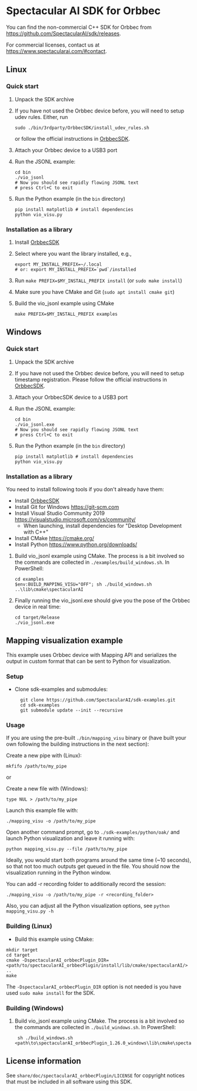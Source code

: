 # Spectacular AI SDK for Orbbec

You can find the non-commercial C++ SDK for Orbbec from https://github.com/SpectacularAI/sdk/releases.

For commercial licenses, contact us at https://www.spectacularai.com/#contact.

## Linux

### Quick start

 1. Unpack the SDK archive
 2. If you have not used the Orbbec device before, you will need to setup udev rules. Either, run

        sudo ./bin/3rdparty/OrbbecSDK/install_udev_rules.sh

    or follow the official instructions in [OrbbecSDK](https://github.com/orbbec/OrbbecSDK?tab=readme-ov-file#environment-setup).
 3. Attach your Orbbec device to a USB3 port
 4. Run the JSONL example:

        cd bin
        ./vio_jsonl
        # Now you should see rapidly flowing JSONL text
        # press Ctrl+C to exit

 5. Run the Python example (in the `bin` directory)

        pip install matplotlib # install dependencies
        python vio_visu.py

### Installation as a library

 1. Install [OrbbecSDK](https://github.com/orbbec/OrbbecSDK)
 2. Select where you want the library installed, e.g.,

        export MY_INSTALL_PREFIX=~/.local
        # or: export MY_INSTALL_PREFIX=`pwd`/installed

 3. Run `make PREFIX=$MY_INSTALL_PREFIX install` (or `sudo make install`)
 4. Make sure you have CMake and Git (`sudo apt install cmake git`)
 5. Build the vio_jsonl example using CMake

        make PREFIX=$MY_INSTALL_PREFIX examples

## Windows

### Quick start

 1. Unpack the SDK archive
 2. If you have not used the Orbbec device before, you will need to setup timestamp registration. Please follow the official instructions in [OrbbecSDK](https://github.com/orbbec/OrbbecSDK?tab=readme-ov-file#environment-setup).
 3. Attach your OrbbecSDK device to a USB3 port
 4. Run the JSONL example:

        cd bin
        ./vio_jsonl.exe
        # Now you should see rapidly flowing JSONL text
        # press Ctrl+C to exit

 5. Run the Python example (in the `bin` directory)

        pip install matplotlib # install dependencies
        python vio_visu.py

### Installation as a library

You need to install following tools if you don't already have them:
* Install [OrbbecSDK](https://github.com/orbbec/OrbbecSDK)
* Install Git for Windows https://git-scm.com
* Install Visual Studio Community 2019 https://visualstudio.microsoft.com/vs/community/
  * When launching, install dependencies for "Desktop Development with C++"
* Install CMake https://cmake.org/
* Install Python https://www.python.org/downloads/

 1. Build vio_jsonl example using CMake. The process is a bit involved so the commands are collected in `./examples/build_windows.sh`. In PowerShell:

        cd examples
        $env:BUILD_MAPPING_VISU="OFF"; sh ./build_windows.sh ..\lib\cmake\spectacularAI

 2. Finally running the vio_jsonl.exe should give you the pose of the Orbbec device in real time:

        cd target/Release
        ./vio_jsonl.exe

## Mapping visualization example

This example uses Orbbec device with Mapping API and serializes the output in custom format that can be sent to Python for visualization.

### Setup
* Clone sdk-examples and submodules:

        git clone https://github.com/SpectacularAI/sdk-examples.git
        cd sdk-examples
        git submodule update --init --recursive

### Usage

If you are using the pre-built `./bin/mapping_visu` binary or (have built your own following the building instructions in the next section):

Create a new pipe with (Linux):
```
mkfifo /path/to/my_pipe
```

or

Create a new file with (Windows):
```
type NUL > /path/to/my_pipe
```

Launch this example file with:
```
./mapping_visu -o /path/to/my_pipe
```

Open another command prompt, go to `./sdk-examples/python/oak/` and launch Python visualization and leave it running with:
```
python mapping_visu.py --file /path/to/my_pipe
```

Ideally, you would start both programs around the same time (~10 seconds), so that not too much outputs get queued in the file.
You should now the visualization running in the Python window.

You can add -r recording folder to additionally record the session:
```
./mapping_visu -o /path/to/my_pipe -r <recording_folder>
```

Also, you can adjust all the Python visualization options, see `python mapping_visu.py -h`

### Building (Linux)

* Build this example using CMake:

```
mkdir target
cd target
cmake -DspectacularAI_orbbecPlugin_DIR=<path/to/spectacularAI_orbbecPlugin/install/lib/cmake/spectacularAI/> ..
make
```

The `-DspectacularAI_orbbecPlugin_DIR` option is not needed is you have used `sudo make install` for the SDK.

### Building (Windows)

1. Build vio_jsonl example using CMake. The process is a bit involved so the commands are collected in `./build_windows.sh`. In PowerShell:

        sh ./build_windows.sh <path\to\spectacularAI_orbbecPlugin_1.26.0_windows\lib\cmake\spectacularAI>

## License information

See `share/doc/spectacularAI_orbbecPlugin/LICENSE` for copyright notices
that must be included in all software using this SDK.
